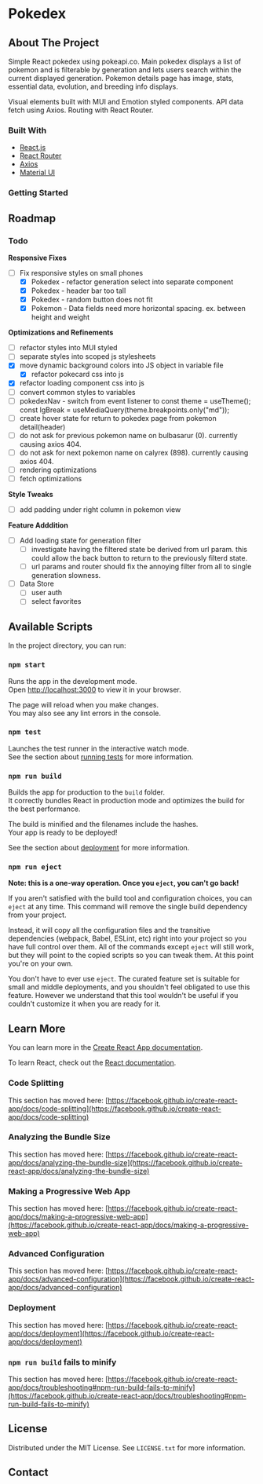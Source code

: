 # Pokedex

## About The Project
Simple React pokedex using pokeapi.co. Main pokedex displays a list of pokemon and is filterable by generation and lets users search within the current displayed generation. Pokemon details page has image, stats, essential data, evolution, and breeding info displays. 

Visual elements built with MUI and Emotion styled components. API data fetch using Axios. Routing with React Router.

### Built With

* [React.js](https://reactjs.org/)
* [React Router](https://reactrouter.com/)
* [Axios](https://axios-http.com/)
* [Material UI](https://mui.com/)

### Getting Started

## Roadmap

### Todo
**Responsive Fixes**
- [ ] Fix responsive styles on small phones
  - [x] Pokedex - refactor generation select into separate component
  - [x] Pokedex - header bar too tall 
  - [x] Pokedex - random button does not fit
  - [x] Pokemon - Data fields need more horizontal spacing. ex. between height and weight

**Optimizations and Refinements**
- [ ] refactor styles into MUI styled
- [ ] separate styles into scoped js stylesheets
- [x] move dynamic background colors into JS object in variable file
  - [x] refactor pokecard css into js
- [x] refactor loading component css into js
- [ ] convert common styles to variables
- [ ] pokedexNav - switch from event listener to const theme = useTheme();
  const lgBreak = useMediaQuery(theme.breakpoints.only("md"));
- [ ] create hover state for return to pokedex page from pokemon detail(header)
- [ ] do not ask for previous pokemon name on bulbasarur (0). currently causing axios 404.
- [ ] do not ask for next pokemon name on calyrex (898). currently causing axios 404.
- [ ] rendering optimizations
- [ ] fetch optimizations

**Style Tweaks**
- [ ] add padding under right column in pokemon view

**Feature Adddition**
- [ ] Add loading state for generation filter
  - [ ] investigate having the filtered state be derived from url param. this could allow the back button to return to the previously filterd state.
  - [ ] url params and router should fix the annoying filter from all to single generation slowness.

- [ ] Data Store 
  - [ ] user auth
  - [ ] select favorites

## Available Scripts

In the project directory, you can run:

### `npm start`

Runs the app in the development mode.\
Open [http://localhost:3000](http://localhost:3000) to view it in your browser.

The page will reload when you make changes.\
You may also see any lint errors in the console.

### `npm test`

Launches the test runner in the interactive watch mode.\
See the section about [running tests](https://facebook.github.io/create-react-app/docs/running-tests) for more information.

### `npm run build`

Builds the app for production to the `build` folder.\
It correctly bundles React in production mode and optimizes the build for the best performance.

The build is minified and the filenames include the hashes.\
Your app is ready to be deployed!

See the section about [deployment](https://facebook.github.io/create-react-app/docs/deployment) for more information.

### `npm run eject`

**Note: this is a one-way operation. Once you `eject`, you can't go back!**

If you aren't satisfied with the build tool and configuration choices, you can `eject` at any time. This command will remove the single build dependency from your project.

Instead, it will copy all the configuration files and the transitive dependencies (webpack, Babel, ESLint, etc) right into your project so you have full control over them. All of the commands except `eject` will still work, but they will point to the copied scripts so you can tweak them. At this point you're on your own.

You don't have to ever use `eject`. The curated feature set is suitable for small and middle deployments, and you shouldn't feel obligated to use this feature. However we understand that this tool wouldn't be useful if you couldn't customize it when you are ready for it.

## Learn More

You can learn more in the [Create React App documentation](https://facebook.github.io/create-react-app/docs/getting-started).

To learn React, check out the [React documentation](https://reactjs.org/).

### Code Splitting

This section has moved here: [https://facebook.github.io/create-react-app/docs/code-splitting](https://facebook.github.io/create-react-app/docs/code-splitting)

### Analyzing the Bundle Size

This section has moved here: [https://facebook.github.io/create-react-app/docs/analyzing-the-bundle-size](https://facebook.github.io/create-react-app/docs/analyzing-the-bundle-size)

### Making a Progressive Web App

This section has moved here: [https://facebook.github.io/create-react-app/docs/making-a-progressive-web-app](https://facebook.github.io/create-react-app/docs/making-a-progressive-web-app)

### Advanced Configuration

This section has moved here: [https://facebook.github.io/create-react-app/docs/advanced-configuration](https://facebook.github.io/create-react-app/docs/advanced-configuration)

### Deployment

This section has moved here: [https://facebook.github.io/create-react-app/docs/deployment](https://facebook.github.io/create-react-app/docs/deployment)

### `npm run build` fails to minify

This section has moved here: [https://facebook.github.io/create-react-app/docs/troubleshooting#npm-run-build-fails-to-minify](https://facebook.github.io/create-react-app/docs/troubleshooting#npm-run-build-fails-to-minify)

## License

Distributed under the MIT License. See `LICENSE.txt` for more information.

## Contact

